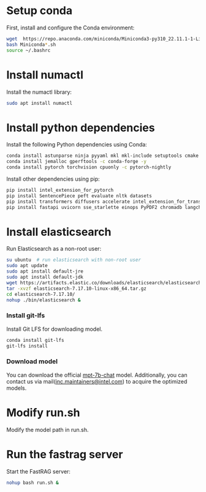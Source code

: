 # Setup conda

First, install and configure the Conda environment:

```bash
wget  https://repo.anaconda.com/miniconda/Miniconda3-py310_22.11.1-1-Linux-x86_64.sh
bash Miniconda*.sh
source ~/.bashrc
```

# Install numactl

Install the numactl library:

```bash
sudo apt install numactl
```

# Install python dependencies

Install the following Python dependencies using Conda:

```bash
conda install astunparse ninja pyyaml mkl mkl-include setuptools cmake cffi typing_extensions future six requests dataclasses -y
conda install jemalloc gperftools -c conda-forge -y
conda install pytorch torchvision cpuonly -c pytorch-nightly
```

Install other dependencies using pip:

```bash
pip install intel_extension_for_pytorch
pip install SentencePiece peft evaluate nltk datasets
pip install transformers diffusers accelerate intel_extension_for_transformers
pip install fastapi uvicorn sse_starlette einops PyPDF2 chromadb langchain openpyxl InstructorEmbedding
```

# Install elasticsearch

Run Elasticsearch as a non-root user:

```bash
su ubuntu  # run elasticsearch with non-root user
sudo apt update
sudo apt install default-jre
sudo apt install default-jdk
wget https://artifacts.elastic.co/downloads/elasticsearch/elasticsearch-7.17.10-linux-x86_64.tar.gz
tar -xvzf elasticsearch-7.17.10-linux-x86_64.tar.gz
cd elasticsearch-7.17.10/
nohup ./bin/elasticsearch &
```

### Install git-lfs

Install Git LFS for downloading model.

```bash
conda install git-lfs
git-lfs install
```

### Download model
You can download the official [mpt-7b-chat](https://huggingface.co/mosaicml/mpt-7b-chat) model. Additionally, you can contact us via mail(inc.maintainers@intel.com) to acquire the optimized models.

# Modify run.sh
Modify the model path in run.sh.

# Run the fastrag server

Start the FastRAG server:

```bash
nohup bash run.sh &
```
